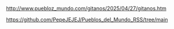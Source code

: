 http://www.puebloz_mundo.com/gitanos/2025/04/27/gitanos.htm

https://github.com/PepeJEJEJ/Pueblos_del_Mundo_RSS/tree/main
